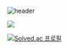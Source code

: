 ![header](https://capsule-render.vercel.app/api?type=waving&color=auto&height=300&section=header&text=Shavit-es&fontSize=90&animation=fadeIn&fontAlignY=38&desc=GitHub%20Profile&descAlignY=51&descAlign=62)

<a href="https://shavites.tistory.com/" target="_blank"><img src="https://img.shields.io/badge/My blog-0000000>?style=flat-square&logo=Tistory&logoColor=black"/></a>

[![Solved.ac
프로필](http://mazassumnida.wtf/api/v2/generate_badge?boj=shavit0423)](https://solved.ac/shavit0423)
